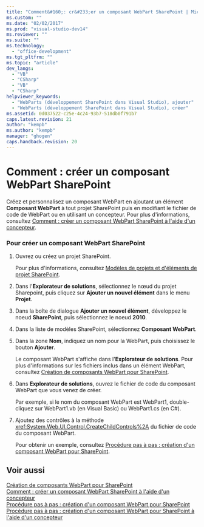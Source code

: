 ```yaml
---
title: "Comment&#160;: cr&#233;er un composant WebPart SharePoint | Microsoft Docs"
ms.custom: ""
ms.date: "02/02/2017"
ms.prod: "visual-studio-dev14"
ms.reviewer: ""
ms.suite: ""
ms.technology: 
  - "office-development"
ms.tgt_pltfrm: ""
ms.topic: "article"
dev_langs: 
  - "VB"
  - "CSharp"
  - "VB"
  - "CSharp"
helpviewer_keywords: 
  - "WebParts (développement SharePoint dans Visual Studio), ajouter"
  - "WebParts (développement SharePoint dans Visual Studio), créer"
ms.assetid: 0d037522-c25e-4c24-93b7-518db0f791b7
caps.latest.revision: 21
author: "kempb"
ms.author: "kempb"
manager: "ghogen"
caps.handback.revision: 20
---
```

# Comment&#160;: cr&#233;er un composant WebPart SharePoint
  Créez et personnalisez un composant WebPart en ajoutant un élément **Composant WebPart** à tout projet SharePoint puis en modifiant le fichier de code de WebPart ou en utilisant un concepteur.  Pour plus d'informations, consultez [Comment : créer un composant WebPart SharePoint à l'aide d'un concepteur](../sharepoint/how-to-create-a-sharepoint-web-part-by-using-a-designer.md).  
  
### Pour créer un composant WebPart SharePoint  
  
1.  Ouvrez ou créez un projet SharePoint.  
  
     Pour plus d'informations, consultez [Modèles de projets et d'éléments de projet SharePoint](../sharepoint/sharepoint-project-and-project-item-templates.md).  
  
2.  Dans l'**Explorateur de solutions**, sélectionnez le nœud du projet Sharepoint, puis cliquez sur **Ajouter un nouvel élément** dans le menu **Projet**.  
  
3.  Dans la boîte de dialogue **Ajouter un nouvel élément**, développez le noeud **SharePoint**, puis sélectionnez le noeud **2010**.  
  
4.  Dans la liste de modèles SharePoint, sélectionnez **Composant WebPart**.  
  
5.  Dans la zone **Nom**, indiquez un nom pour la WebPart, puis choisissez le bouton **Ajouter**.  
  
     Le composant WebPart s'affiche dans l'**Explorateur de solutions**.  Pour plus d'informations sur les fichiers inclus dans un élément WebPart, consultez [Création de composants WebPart pour SharePoint](../sharepoint/creating-web-parts-for-sharepoint.md).  
  
6.  Dans **Explorateur de solutions**, ouvrez le fichier de code du composant WebPart que vous venez de créer.  
  
     Par exemple, si le nom du composant WebPart est WebPart1, double\-cliquez sur WebPart1.vb \(en Visual Basic\) ou WebPart1.cs \(en C\#\).  
  
7.  Ajoutez des contrôles à la méthode <xref:System.Web.UI.Control.CreateChildControls%2A> du fichier de code du composant WebPart.  
  
     Pour obtenir un exemple, consultez [Procédure pas à pas : création d'un composant WebPart pour SharePoint](../sharepoint/walkthrough-creating-a-web-part-for-sharepoint.md).  
  
## Voir aussi  
 [Création de composants WebPart pour SharePoint](../sharepoint/creating-web-parts-for-sharepoint.md)   
 [Comment : créer un composant WebPart SharePoint à l'aide d'un concepteur](../sharepoint/how-to-create-a-sharepoint-web-part-by-using-a-designer.md)   
 [Procédure pas à pas : création d'un composant WebPart pour SharePoint](../sharepoint/walkthrough-creating-a-web-part-for-sharepoint.md)   
 [Procédure pas à pas : création d'un composant WebPart pour SharePoint à l'aide d'un concepteur](../sharepoint/walkthrough-creating-a-web-part-for-sharepoint-by-using-a-designer.md)  
  
  